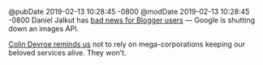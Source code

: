 @pubDate 2019-02-13 10:28:45 -0800
@modDate 2019-02-13 10:28:45 -0800
Daniel Jalkut has [bad news for Blogger users](https://red-sweater.com/blog/3431/the-future-of-blogger-and-marsedit) — Google is shutting down an images API.

[Colin Devroe reminds us](http://cdevroe.com/2019/02/13/kafka-verizon/) not to rely on mega-corporations keeping our beloved services alive. They won’t.
